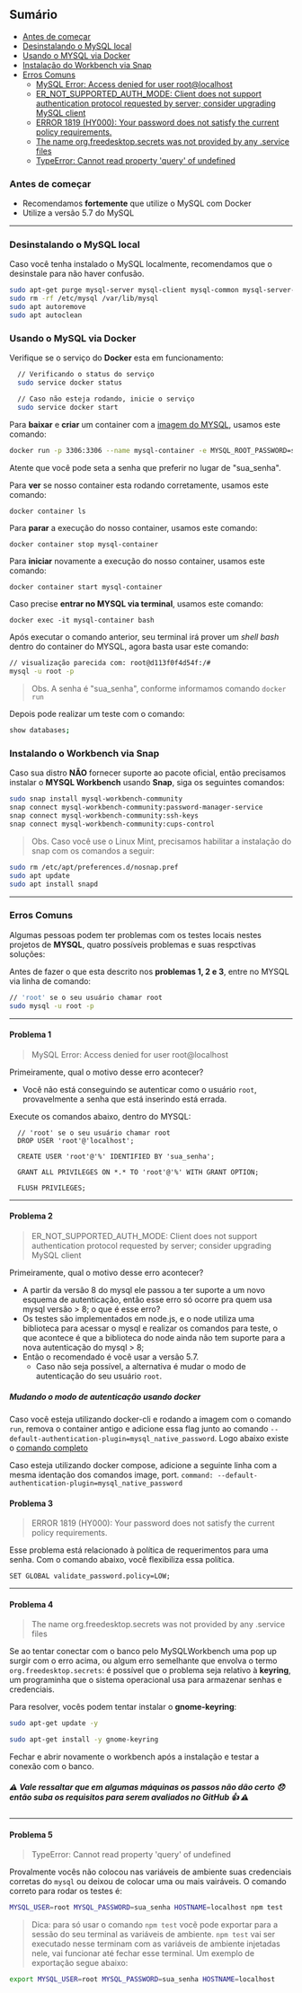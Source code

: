 ## Sumário
- [Antes de começar](#antes-de-começar)
- [Desinstalando o MySQL local](#desinstalando-o-mysql-local)
- [Usando o MYSQL via Docker](#usando-o-mysql-via-docker)
- [Instalação do Workbench via Snap](#instalando-o-workbench-via-snap)
- [Erros Comuns](#erros-comuns)
  - [MySQL Error: Access denied for user root@localhost](#problema-1)
  - [ER_NOT_SUPPORTED_AUTH_MODE: Client does not support authentication protocol requested by server; consider upgrading MySQL client](#problema-2)
  - [ERROR 1819 (HY000): Your password does not satisfy the current policy requirements.](#problema-3) 
  - [The name org.freedesktop.secrets was not provided by any .service files](#problema-4)
  - [TypeError: Cannot read property 'query' of undefined](#problema-5)


### Antes de começar

- Recomendamos **fortemente** que utilize o MySQL com Docker
- Utilize a versão 5.7 do MySQL

---

### Desinstalando o MySQL local

Caso você tenha instalado o MySQL localmente, recomendamos que o desinstale para não haver confusão.

```sh
sudo apt-get purge mysql-server mysql-client mysql-common mysql-server-core-* mysql-client-core-*
sudo rm -rf /etc/mysql /var/lib/mysql
sudo apt autoremove
sudo apt autoclean
```

### Usando o MySQL via Docker

Verifique se o serviço do **Docker** esta em funcionamento:

```sh
  // Verificando o status do serviço
  sudo service docker status

  // Caso não esteja rodando, inicie o serviço
  sudo service docker start
```


Para **baixar** e **criar** um container com a [imagem do MYSQL](https://hub.docker.com/_/mysql), usamos este comando:

```sh
docker run -p 3306:3306 --name mysql-container -e MYSQL_ROOT_PASSWORD=sua_senha -d mysql:5.7
```

Atente que você pode seta a senha que preferir no lugar de "sua_senha". 

Para **ver** se nosso container esta rodando corretamente, usamos este comando:

```sh
docker container ls
```

Para **parar** a execução do nosso container, usamos este comando:

```
docker container stop mysql-container
```

Para **iniciar** novamente a execução do nosso container, usamos este comando:

```
docker container start mysql-container
```

Caso precise **entrar no MYSQL via terminal**, usamos este comando:

```
docker exec -it mysql-container bash
```

Após executar o comando anterior, seu terminal irá prover um *shell bash* dentro do container do MYSQL, agora basta usar este comando:

``` sh
// visualização parecida com: root@d113f0f4d54f:/#
mysql -u root -p
```

> Obs. A senha é "sua_senha", conforme informamos comando `docker run`

Depois pode realizar um teste com o comando:

```sh
show databases;
```


### Instalando o Workbench via Snap

Caso sua distro **NÃO** fornecer suporte ao pacote oficial, então precisamos instalar o **MYSQL Workbench** usando **Snap**, siga os seguintes comandos:

```sh
sudo snap install mysql-workbench-community
snap connect mysql-workbench-community:password-manager-service
snap connect mysql-workbench-community:ssh-keys
snap connect mysql-workbench-community:cups-control
```

> Obs. Caso você use o Linux Mint, precisamos habilitar a instalação do snap com os comandos a seguir:

```sh
sudo rm /etc/apt/preferences.d/nosnap.pref
sudo apt update
sudo apt install snapd
```

---

### Erros Comuns

Algumas pessoas podem ter problemas com os testes locais nestes projetos de **MYSQL**, quatro possíveis problemas e suas respctivas soluções:


Antes de fazer o que esta descrito nos **problemas 1, 2 e 3**, entre no MYSQL via linha de comando:

```sh
// 'root' se o seu usuário chamar root
sudo mysql -u root -p
```

---

#### Problema 1

> MySQL Error: Access denied for user root@localhost

Primeiramente, qual o motivo desse erro acontecer?
- Você não está conseguindo se autenticar como o usuário `root`, provavelmente a senha que está inserindo está errada.

Execute os comandos abaixo, dentro do MYSQL:

```
  // 'root' se o seu usuário chamar root
  DROP USER 'root'@'localhost';
```

```
  CREATE USER 'root'@'%' IDENTIFIED BY 'sua_senha';
```

```
  GRANT ALL PRIVILEGES ON *.* TO 'root'@'%' WITH GRANT OPTION;
```

```
  FLUSH PRIVILEGES;
```

---

#### Problema 2

> ER_NOT_SUPPORTED_AUTH_MODE: Client does not support authentication protocol requested by server; consider upgrading MySQL client

Primeiramente, qual o motivo desse erro acontecer?
- A partir da versão 8 do mysql ele passou a ter suporte a um novo esquema de autenticação, então esse erro só ocorre pra quem usa mysql versão > 8;
o que é esse erro?
- Os testes são implementados em node.js, e o node utiliza uma biblioteca para acessar o mysql e realizar os comandos para teste, o que acontece é que a biblioteca do node ainda não tem suporte para a nova autenticação do mysql > 8;
- Então o recomendado é você usar a versão 5.7.
    - Caso não seja possível, a alternativa é mudar o modo de autenticação do seu usuário `root`.

##### Mudando o modo de autenticação usando docker

Caso você esteja utilizando docker-cli e rodando a imagem com o comando `run`, remova o container antigo e adicione essa flag junto ao comando `--default-authentication-plugin=mysql_native_password`. Logo abaixo existe o [comando completo](#criando-um-container-com-a-imagem-do-mysql)

Caso esteja utilizando docker compose, adicione a seguinte linha com a mesma identação dos comandos image, port.
`command: --default-authentication-plugin=mysql_native_password`


#### Problema 3

> ERROR 1819 (HY000): Your password does not satisfy the current policy requirements.

Esse problema está relacionado à política de requerimentos para uma senha. Com o comando abaixo, você flexibiliza essa política.


```
SET GLOBAL validate_password.policy=LOW;
```

---

#### Problema 4

> The name org.freedesktop.secrets was not provided by any .service files

Se ao tentar conectar com o banco pelo MySQLWorkbench uma pop up surgir com o erro acima, ou algum erro semelhante que envolva o termo `org.freedesktop.secrets`: é possível que o problema seja relativo à **keyring**, um programinha que o sistema operacional usa para armazenar senhas e credenciais.

Para resolver, vocês podem tentar instalar o **gnome-keyring**:

```sh
sudo apt-get update -y
```
```sh
sudo apt-get install -y gnome-keyring
```

Fechar e abrir novamente o workbench após a instalação e testar a conexão com o banco.

##### :warning: Vale ressaltar que em algumas máquinas os passos não dão certo :disappointed: então suba os requisitos para serem avaliados no GitHub :+1: :warning:

---

#### Problema 5 

> TypeError: Cannot read property 'query' of undefined

Provalmente vocês não colocou nas variáveis de ambiente suas credenciais corretas do `mysql` ou deixou de colocar uma ou mais vairáveis.
O comando correto para rodar os testes é:
```sh
MYSQL_USER=root MYSQL_PASSWORD=sua_senha HOSTNAME=localhost npm test
```
> Dica: para só usar o comando `npm test` vocẽ pode exportar para a sessão do seu terminal as variáveis de ambiente. `npm test` vai ser executado nesse terminam com as variáveis de ambiente injetadas nele, vai funcionar até fechar esse terminal. Um exemplo de exportação segue abaixo:

```sh
export MYSQL_USER=root MYSQL_PASSWORD=sua_senha HOSTNAME=localhost
```
